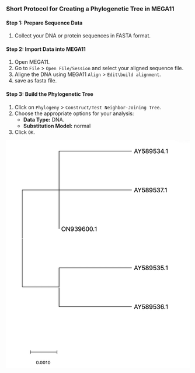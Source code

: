 ### Short Protocol for Creating a Phylogenetic Tree in MEGA11

#### Step 1: Prepare Sequence Data
1. Collect your DNA or protein sequences in FASTA format.

#### Step 2: Import Data into MEGA11
1. Open MEGA11.
2. Go to `File` > `Open File/Session` and select your aligned sequence file.
3. Aligne the DNA using MEGA11 `Align` > `Edit\build alignment`.
4. save as fasta file.

#### Step 3: Build the Phylogenetic Tree
1. Click on `Phylogeny` > `Construct/Test Neighbor-Joining Tree`.
2. Choose the appropriate options for your analysis:
   - **Data Type:** DNA.
   - **Substitution Model:** normal
3. Click `OK`.

![step](https://github.com/HadarAharoni/Quantifying-Bioactive-Compounds-in-Asparagopsis-taxiformis/blob/main/photos/tree.jpeg)
